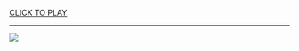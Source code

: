 
<a href="https://premium76.site?title=car_drifting_games_unblocked&ref=13M">CLICK TO PLAY</a></h3>
<hr>

<a href="https://premium76.site?title=car_drifting_games_unblocked&ref=13M"><img src="https://clearcache.store/games.png"></a>


